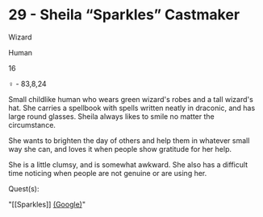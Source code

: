 # 29 - Sheila “Sparkles” Castmaker

Wizard

Human

16

♀ - 83,8,24

Small childlike human who wears green wizard's robes and a tall wizard's hat. She carries a spellbook with spells written neatly in draconic, and has large round glasses. Sheila always likes to smile no matter the circumstance.

  

She wants to brighten the day of others and help them in whatever small way she can, and loves it when people show gratitude for her help.

She is a little clumsy, and is somewhat awkward. She also has a difficult time noticing when people are not genuine or are using her.

  

Quest(s):

"[[Sparkles]] [(Google)](https://docs.google.com/document/d/19Nd4bhUif4wMTRWc0uk1AzdesThkDUIebr3ON_ZaZn0/edit#bookmark=id.ghyjewyrvnwd)"

  
